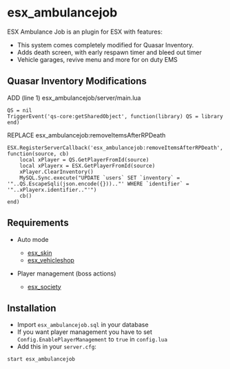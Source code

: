 # esx_ambulancejob

ESX Ambulance Job is an plugin for ESX with features:

- This system comes completely modified for Quasar Inventory.
- Adds death screen, with early respawn timer and bleed out timer
- Vehicle garages, revive menu and more for on duty EMS

## Quasar Inventory Modifications

ADD (line 1)
esx_ambulancejob/server/main.lua
```
QS = nil
TriggerEvent('qs-core:getSharedObject', function(library) QS = library end)
```

REPLACE
esx_ambulancejob:removeItemsAfterRPDeath
```
ESX.RegisterServerCallback('esx_ambulancejob:removeItemsAfterRPDeath', function(source, cb)
	local xPlayer = QS.GetPlayerFromId(source)
	local xPlayerx = ESX.GetPlayerFromId(source)
	xPlayer.ClearInventory()
	MySQL.Sync.execute("UPDATE `users` SET `inventory` = '"..QS.EscapeSqli(json.encode({})).."' WHERE `identifier` = '"..xPlayerx.identifier.."'")
	cb()
end)
```

## Requirements

* Auto mode
   - [esx_skin](https://github.com/ESX-Org/esx_skin)
   - [esx_vehicleshop](https://github.com/ESX-Org/esx_vehicleshop)

* Player management (boss actions)
   - [esx_society](https://github.com/ESX-Org/esx_society)

## Installation
- Import `esx_ambulancejob.sql` in your database
- If you want player management you have to set `Config.EnablePlayerManagement` to `true` in `config.lua`
- Add this in your `server.cfg`:

```
start esx_ambulancejob
```
